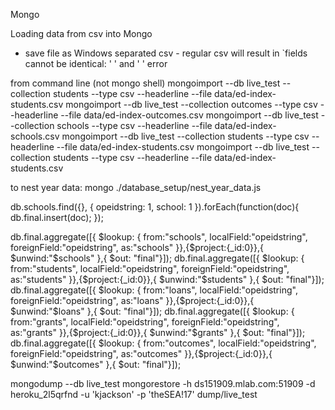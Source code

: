 Mongo

Loading data from csv into Mongo

- save file as Windows separated csv - regular csv will result in `fields cannot be identical: ' ' and ' ' error

from command line (not mongo shell)
mongoimport --db live_test --collection students --type csv --headerline --file data/ed-index-students.csv
mongoimport --db live_test --collection outcomes --type csv --headerline --file data/ed-index-outcomes.csv
mongoimport --db live_test --collection schools --type csv --headerline --file data/ed-index-schools.csv
mongoimport --db live_test --collection students --type csv --headerline --file data/ed-index-students.csv
mongoimport --db live_test --collection students --type csv --headerline --file data/ed-index-students.csv

to nest year data:
mongo ./database_setup/nest_year_data.js 


db.schools.find({}, { opeidstring: 1, school: 1 }).forEach(function(doc){ db.final.insert(doc); });

db.final.aggregate([{ $lookup: { from:"schools", localField:"opeidstring", foreignField:"opeidstring", as:"schools" }},{$project:{_id:0}},{ $unwind:"$schools" },{ $out: "final"}]);
db.final.aggregate([{ $lookup: { from:"students", localField:"opeidstring", foreignField:"opeidstring", as:"students" }},{$project:{_id:0}},{ $unwind:"$students" },{ $out: "final"}]);
db.final.aggregate([{ $lookup: { from:"loans", localField:"opeidstring", foreignField:"opeidstring", as:"loans" }},{$project:{_id:0}},{ $unwind:"$loans" },{ $out: "final"}]);
db.final.aggregate([{ $lookup: { from:"grants", localField:"opeidstring", foreignField:"opeidstring", as:"grants" }},{$project:{_id:0}},{ $unwind:"$grants" },{ $out: "final"}]);
db.final.aggregate([{ $lookup: { from:"outcomes", localField:"opeidstring", foreignField:"opeidstring", as:"outcomes" }},{$project:{_id:0}},{ $unwind:"$outcomes" },{ $out: "final"}]);

 mongodump --db live_test
 mongorestore -h ds151909.mlab.com:51909 -d heroku_2l5qrfnd -u 'kjackson' -p 'theSEA!17' dump/live_test